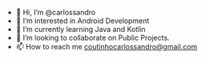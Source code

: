 - 👋 Hi, I’m @carlossandro
- 👀 I’m interested in Android Development
- 🌱 I’m currently learning Java and Kotlin
- 💞️ I’m looking to collaborate on Public Projects.
- 📫 How to reach me coutinhocarlossandro@gmail.com

<!---
carlossandro/carlossandro is a ✨ special ✨ repository because its `README.md` (this file) appears on your GitHub profile.
You can click the Preview link to take a look at your changes.
--->
